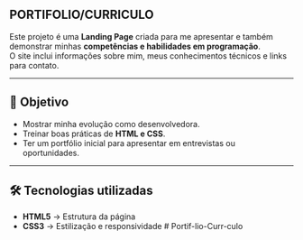 ## PORTIFOLIO/CURRICULO

Este projeto é uma **Landing Page** criada para me apresentar e também demonstrar minhas **competências e habilidades em programação**.  
O site inclui informações sobre mim, meus conhecimentos técnicos e links para contato.

---

## 🚀 Objetivo
- Mostrar minha evolução como desenvolvedora.
- Treinar boas práticas de **HTML e CSS**.
- Ter um portfólio inicial para apresentar em entrevistas ou oportunidades.

---

## 🛠️ Tecnologias utilizadas
- **HTML5** → Estrutura da página  
- **CSS3** → Estilização e responsividade # Portif-lio-Curr-culo
